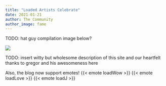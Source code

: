 ```yaml
---
title: "Loaded Artists Celebrate"
date: 2021-01-21
author: The Community
author_image: fame
---
```


TODO: hat guy compilation image below?

[![](https://loadingartist.com/wp-content/uploads/2020/12/2020-end-of-year_600.jpg)](https://twitter.com/LoadingArtist/status/1344618493631582209)

TODO: insert witty but wholesome description of this site and our heartfelt thanks to gregor and his awesomeness here

Also, the blog now support emotes! {{< emote loadWow >}} {{< emote loadLove >}} {{< emote loadJ >}} 

